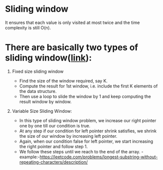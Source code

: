 # Sliding window
It ensures that each value is only visited at most twice and the time complexity is still O(n).

# There are basically two types of sliding window([link](https://www.geeksforgeeks.org/window-sliding-technique/)):
1. Fixed size sliding window
    - Find the size of the window required, say K.
    - Compute the result for 1st window, i.e. include the first K elements of the data structure.
    - Then use a loop to slide the window by 1 and keep computing the result window by window.

2. Variable Size Sliding Window:
    - In this type of sliding window problem, we increase our right pointer one by one till our condition is true.
    - At any step if our condition for left pointer shrink satisfies, we shrink the size of our window by increasing left pointer.
    - Again, when our condition false for left pointer, we start increasing the right pointer and follow step 1.
    - We follow these steps until we reach to the end of the array.
    -example:-https://leetcode.com/problems/longest-substring-without-repeating-characters/description/